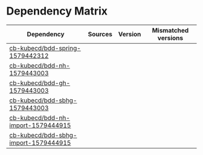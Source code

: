 # Dependency Matrix

Dependency | Sources | Version | Mismatched versions
---------- | ------- | ------- | -------------------
[cb-kubecd/bdd-spring-1579442312](https://github.com/cb-kubecd/bdd-spring-1579442312.git) |  | []() | 
[cb-kubecd/bdd-nh-1579443003](https://github.com/cb-kubecd/bdd-nh-1579443003.git) |  | []() | 
[cb-kubecd/bdd-gh-1579443003](https://github.com/cb-kubecd/bdd-gh-1579443003.git) |  | []() | 
[cb-kubecd/bdd-sbhg-1579443003](https://github.com/cb-kubecd/bdd-sbhg-1579443003.git) |  | []() | 
[cb-kubecd/bdd-nh-import-1579444915](https://github.com/cb-kubecd/bdd-nh-import-1579444915.git) |  | []() | 
[cb-kubecd/bdd-sbhg-import-1579444915](https://github.com/cb-kubecd/bdd-sbhg-import-1579444915.git) |  | []() | 
